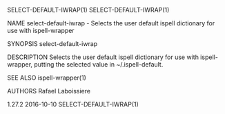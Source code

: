 SELECT-DEFAULT-IWRAP(1)                               SELECT-DEFAULT-IWRAP(1)

NAME
       select-default-iwrap - Selects the user default ispell dictionary for
       use with ispell-wrapper

SYNOPSIS
        select-default-iwrap

DESCRIPTION
       Selects the user default ispell dictionary for use with ispell-
       wrapper, putting the selected value in ~/.ispell-default.

SEE ALSO
       ispell-wrapper(1)

AUTHORS
       Rafael Laboissiere

1.27.2                            2016-10-10          SELECT-DEFAULT-IWRAP(1)
